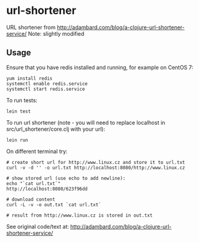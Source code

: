 # url-shortener

URL shortener from http://adambard.com/blog/a-clojure-url-shortener-service/
Note: slightly modified

## Usage

Ensure that you have redis installed and running, for example on CentOS 7:

	yum install redis
	systemctl enable redis.service
	systemctl start redis.service

To run tests:

	lein test

To run url shortener (note - you will need to replace localhost in src/url_shortener/core.clj with your url):

	lein run

On different terminal try:

	# create short url for http://www.linux.cz and store it to url.txt
	curl -v -d '' -o url.txt http://localhost:8080/http://www.linux.cz

	# show stored url (use echo to add newline):
	echo "`cat url.txt`"
	http://localhost:8080/623f96dd

	# download content
	curl -L -v -o out.txt `cat url.txt`

	# result from http://www.linux.cz is stored in out.txt


See original code/text at: http://adambard.com/blog/a-clojure-url-shortener-service/

